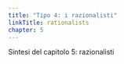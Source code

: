 ```yaml
---
title: "Tipo 4: i razionalisti"
linkTitle: rationalists
chapter: 5
---
```

Sintesi del capitolo 5: razionalisti